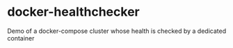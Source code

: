 # docker-healthchecker
Demo of a docker-compose cluster whose health is checked by a dedicated container
